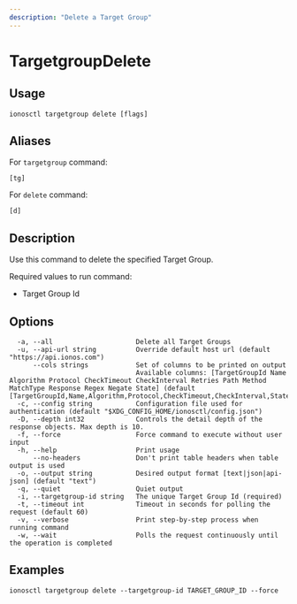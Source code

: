 ```yaml
---
description: "Delete a Target Group"
---
```


# TargetgroupDelete

## Usage

```text
ionosctl targetgroup delete [flags]
```

## Aliases

For `targetgroup` command:

```text
[tg]
```

For `delete` command:

```text
[d]
```

## Description

Use this command to delete the specified Target Group.

Required values to run command:

* Target Group Id

## Options

```text
  -a, --all                     Delete all Target Groups
  -u, --api-url string          Override default host url (default "https://api.ionos.com")
      --cols strings            Set of columns to be printed on output 
                                Available columns: [TargetGroupId Name Algorithm Protocol CheckTimeout CheckInterval Retries Path Method MatchType Response Regex Negate State] (default [TargetGroupId,Name,Algorithm,Protocol,CheckTimeout,CheckInterval,State])
  -c, --config string           Configuration file used for authentication (default "$XDG_CONFIG_HOME/ionosctl/config.json")
  -D, --depth int32             Controls the detail depth of the response objects. Max depth is 10.
  -f, --force                   Force command to execute without user input
  -h, --help                    Print usage
      --no-headers              Don't print table headers when table output is used
  -o, --output string           Desired output format [text|json|api-json] (default "text")
  -q, --quiet                   Quiet output
  -i, --targetgroup-id string   The unique Target Group Id (required)
  -t, --timeout int             Timeout in seconds for polling the request (default 60)
  -v, --verbose                 Print step-by-step process when running command
  -w, --wait                    Polls the request continuously until the operation is completed
```

## Examples

```text
ionosctl targetgroup delete --targetgroup-id TARGET_GROUP_ID --force
```

